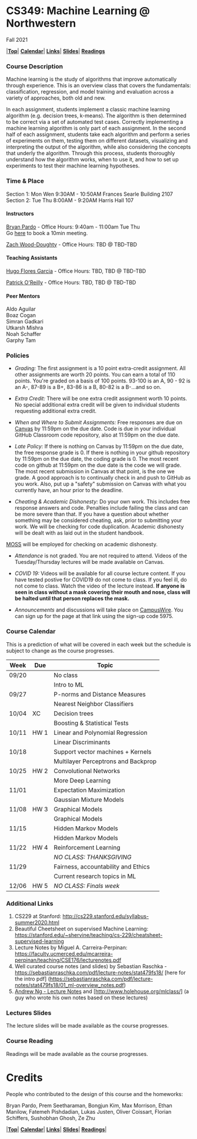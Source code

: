 <a name="top"></a>
# CS349: Machine Learning @ Northwestern
Fall 2021  

|[**Top**](#top)|  [**Calendar**](#calendar)| [**Links**](#links)| [**Slides**](#slides)|  [**Readings**](#readings)

### Course Description
Machine learning is the study of algorithms that improve automatically through experience. This is an overview class that covers the fundamentals: classification, regression, and model training and evaluation across a variety of approaches, both old and new.

In each assignment, students implement a classic machine learning algorithm (e.g. decision trees, k-means). The algorithm is then determined to be correct via a set of automated test cases. Correctly implementing a machine learning algorithm is only part of each assignment. In the second half of each assignment, students take each algorithm and perform a series of experiments on them, testing them on different datasets, visualizing and interpreting the output of the algorithm, while also considering the concepts that underly the algorithm. Through this process, students thoroughly understand how the algorithm works, when to use it, and how to set up experiments to test their machine learning hypotheses.

### Time & Place 
Section 1: Mon Wen 9:30AM - 10:50AM Frances Searle Building 2107
Section 2: Tue Thu 8:00AM - 9:20AM  Harris Hall 107

#### Instructors  
[Bryan Pardo](https://bryan-pardo.github.io) - Office Hours:  9:40am - 11:00am Tue Thu  
Go [here](https://bryan-pardo-office-hours.youcanbook.me/) to book a 10min meeting. 

[Zach Wood-Doughty](https://zachwd.com) - Office Hours:  TBD @ TBD-TBD 

#### Teaching Assistants  
[Hugo Flores Garcia](https://hugofloresgarcia.github.io) - Office Hours:  TBD, TBD @ TBD-TBD 

[Patrick O'Reilly](https://interactiveaudiolab.github.io/people-current/7_patrick-oreilly.html) - Office Hours:  TBD, TBD @ TBD-TBD 

#### Peer Mentors 
Aldo Aguilar  
Boaz Cogan  
Simran Gadkari  
Utkarsh Mishra  
Noah Schaffer  
Garphy Tam  


### Policies 
* *Grading:* The first assignment is a 10 point extra-credit assignment. All other assignments are worth 20 points.  You can earn a total of 110 points. You're graded on a basis of 100 points. 93-100 is an A, 90 - 92 is an A-, 87-89 is a B+, 83-86 is a B, 80-82 is a B-...and so on.

* *Extra Credit:* There will be one extra credit assignment worth 10 points. No special additional extra credit will be given to individual students requesting additional extra credit. 

* *When and Where to Submit Assignments:*  Free responses are due on [Canvas](http://www.it.northwestern.edu/education/login.html) 
by 11:59pm on the due date.  Code is due in your individual GitHub Classroom code repository, also at 11:59pm on the due date. 

* *Late Policy:*  If there is nothing on Canvas by 11:59pm on the due date, the free response grade is 0. If there is nothing in your github repository by 11:59pm on the due date, the coding grade is 0. The most recent code on github at 11:59pm on the due date is the code we will grade. The most recent submission in Canvas at that point, is the one we grade. A good approach is to continually check in and push to GitHub as you work. Also, put up a "safety" submission on Canvas with what you currently have, an hour prior to the deadline. 

* *Cheating & Academic Dishonesty:* Do your own work. This includes free response answers and code. Penalties include failing the class and can be more severe than that. If you have a question about whether something may be considered cheating, ask, prior to submitting your work. We will be checking for code duplication. Academic dishonesty will be dealt with as laid out in the student handbook.

[MOSS](https://theory.stanford.edu/~aiken/moss/) will be employed for checking on academic dishonesty.

* *Attendance* is not graded. You are not required to attend. Videos of the Tuesday/Thursday lectures will be made available on Canvas. 

* *COVID 19:* Videos will be available for all course lecture content. If you have tested postive for COVID19 do not come to class. If you feel ill, do not come to class. Watch the video of the lecture instead. **If anyone is seen in class without a mask covering their mouth and nose, class will be halted until that person replaces the mask.** 

* *Announcements* and discussions will take place on [CampusWire](https://campuswire.com/p/GBC330FBB). You can sign up for the page at that link using the sign-up code 5975.

<a name="calendar"></a>
### Course Calendar

This is a prediction of what will be covered in each week but the schedule is subject to change as the course progresses.

| Week  | Due    | Topic                                | 
|-------|--------|--------------------------------------|
| 09/20 |        | No class                             |       
|       |        | Intro to ML                          |     
| 09/27 |        | P-norms and Distance Measures        | 
|       |        | Nearest Neighbor Classifiers         |    
| 10/04 | XC     | Decision trees                       | 
|       |        | Boosting & Statistical Tests         |   
| 10/11 | HW 1   | Linear and Polynomial Regression     | 
|       |        | Linear Discriminants                 |  
| 10/18 |        | Support vector machines + Kernels    | 
|       |        | Multilayer Perceptrons and Backprop  |  
| 10/25 | HW 2   | Convolutional Networks               | 
|       |        | More Deep Learning                   |  
| 11/01 |        | Expectation Maximization             | 
|       |        | Gaussian Mixture Models              |   
| 11/08 | HW 3   | Graphical Models                     | 
|       |        | Graphical Models                     |  
| 11/15 |        | Hidden Markov Models                 | 
|       |        | Hidden Markov Models                 |   
| 11/22 | HW 4   | Reinforcement Learning               | 
|       |        | *NO CLASS: THANKSGIVING*             |   
| 11/29 |        | Fairness, accountability and Ethics  |   
|       |        | Current research topics in ML        | 
| 12/06 | HW 5   | *NO CLASS: Finals week*              | 


<a name="links"></a> 
### Additional Links 

1. CS229 at Stanford: http://cs229.stanford.edu/syllabus-summer2020.html
2. Beautiful Cheetsheet on supervised Machine Learning: https://stanford.edu/~shervine/teaching/cs-229/cheatsheet-supervised-learning
3. Lecture Notes by Miguel A. Carreira-Perpinan: https://faculty.ucmerced.edu/mcarreira-perpinan/teaching/CSE176/lecturenotes.pdf
4. Well curated course notes (and slides) by Sebastian Raschka - https://sebastianraschka.com/pdf/lecture-notes/stat479fs18/ [here for the intro pdf] (https://sebastianraschka.com/pdf/lecture-notes/stat479fs18/01_ml-overview_notes.pdf)
5. [Andrew Ng - Lecture Notes](https://sgfin.github.io/files/notes/CS229_Lecture_Notes.pdf) and [http://www.holehouse.org/mlclass/] (a guy who wrote his own notes based on these lectures)

<a name="slides"></a>
### Lectures Slides

The lecture slides will be made available as the course progresses.


<a name="readings"></a>
### Course Reading 

Readings will be made available as the course progresses.

# Credits
People who contributed to the design of this course and the homeworks:

Bryan Pardo, Prem Seetharaman, Bongjun Kim, Max Morrison, Ethan Manilow, Fatemeh Pishdadian, Lukas Justen, Oliver Coissart, Florian Schiffers, Sushobhan Ghosh, Ze Zhu


|[**Top**](#top)|  [**Calendar**](#calendar)| [**Links**](#links)| [**Slides**](#slides)|  [**Readings**](#readings)|

